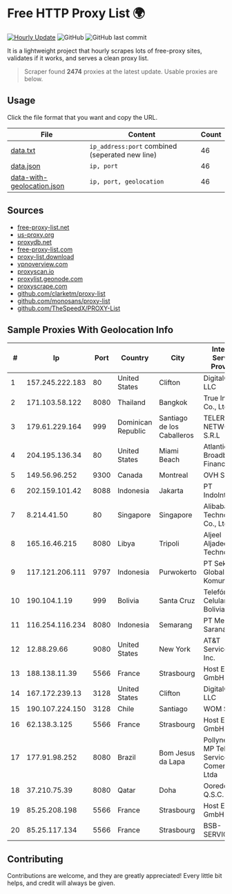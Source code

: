 
# Free HTTP Proxy List 🌍

[![Hourly Update](https://github.com/mertguvencli/http-proxy-list/actions/workflows/main.yml/badge.svg?branch=main)](https://github.com/mertguvencli/http-proxy-list/actions/workflows/main.yml)
![GitHub](https://img.shields.io/github/license/mertguvencli/http-proxy-list)
![GitHub last commit](https://img.shields.io/github/last-commit/mertguvencli/http-proxy-list)

It is a lightweight project that hourly scrapes lots of free-proxy sites, validates if it works, and serves a clean proxy list.


> Scraper found **2474** proxies at the latest update. Usable proxies are below.

## Usage

Click the file format that you want and copy the URL.


|File|Content|Count|
|----|-------|-----|
|[data.txt](https://raw.githubusercontent.com/mertguvencli/http-proxy-list/main/proxy-list/data.txt)|`ip_address:port` combined (seperated new line)|46|
|[data.json](https://raw.githubusercontent.com/mertguvencli/http-proxy-list/main/proxy-list/data.json)|`ip, port`|46|
|[data-with-geolocation.json](https://raw.githubusercontent.com/mertguvencli/http-proxy-list/main/proxy-list/data-with-geolocation.json)|`ip, port, geolocation`|46|

## Sources

* [free-proxy-list.net](https://free-proxy-list.net)
* [us-proxy.org](https://www.us-proxy.org)
* [proxydb.net](http://proxydb.net)
* [free-proxy-list.com](https://free-proxy-list.com/?page=&port=&type%5B%5D=http&type%5B%5D=https&up_time=0&search=Search)
* [proxy-list.download](https://www.proxy-list.download/HTTP)
* [vpnoverview.com](https://vpnoverview.com/privacy/anonymous-browsing/free-proxy-servers)
* [proxyscan.io](https://www.proxyscan.io)
* [proxylist.geonode.com](https://proxylist.geonode.com/api/proxy-list?limit=300&page=1&sort_by=lastChecked&sort_type=desc&protocols=http,https)
* [proxyscrape.com](https://api.proxyscrape.com/v2/?request=displayproxies&protocol=http&timeout=10000&country=all&ssl=all&anonymity=all)
* [github.com/clarketm/proxy-list](https://raw.githubusercontent.com/clarketm/proxy-list/master/proxy-list-raw.txt)
* [github.com/monosans/proxy-list](https://raw.githubusercontent.com/monosans/proxy-list/main/proxies/http.txt)
* [github.com/TheSpeedX/PROXY-List](https://raw.githubusercontent.com/TheSpeedX/PROXY-List/master/http.txt)


## Sample Proxies With Geolocation Info

|#|Ip|Port|Country|City|Internet Service Provider|
|-|--|----|-------|----|-------------------------|
|1|157.245.222.183|80|United States|Clifton|DigitalOcean, LLC|
|2|171.103.58.122|8080|Thailand|Bangkok|True Internet Co., Ltd.|
|3|179.61.229.164|999|Dominican Republic|Santiago de los Caballeros|TELERY NETWORKS, S.R.L|
|4|204.195.136.34|80|United States|Miami Beach|Atlantic Broadband Finance, LLC|
|5|149.56.96.252|9300|Canada|Montreal|OVH SAS|
|6|202.159.101.42|8088|Indonesia|Jakarta|PT IndoInternet|
|7|8.214.41.50|80|Singapore|Singapore|Alibaba (US) Technology Co., Ltd.|
|8|165.16.46.215|8080|Libya|Tripoli|Aljeel Aljadeed For Technology|
|9|117.121.206.111|9797|Indonesia|Purwokerto|PT Sekawan Global Komunika|
|10|190.104.1.19|999|Bolivia|Santa Cruz|Telefónica Celular de Bolivia S.A.|
|11|116.254.116.234|8080|Indonesia|Semarang|PT Media Sarana Data|
|12|12.88.29.66|9080|United States|New York|AT&T Services, Inc.|
|13|188.138.11.39|5566|France|Strasbourg|Host Europe GmbH|
|14|167.172.239.13|3128|United States|Clifton|DigitalOcean, LLC|
|15|190.107.224.150|3128|Chile|Santiago|WOM S.A.|
|16|62.138.3.125|5566|France|Strasbourg|Host Europe GmbH|
|17|177.91.98.252|8080|Brazil|Bom Jesus da Lapa|Pollynet - MP Telecom Servicos E Comercio Ltda|
|18|37.210.75.39|8080|Qatar|Doha|Ooredoo Q.S.C.|
|19|85.25.208.198|5566|France|Strasbourg|Host Europe GmbH|
|20|85.25.117.134|5566|France|Strasbourg|BSB-SERVICE|



## Contributing

Contributions are welcome, and they are greatly appreciated! Every
little bit helps, and credit will always be given.

